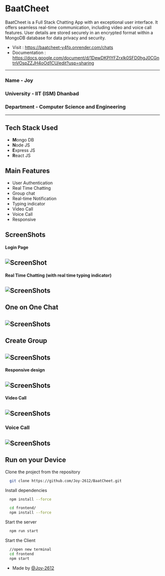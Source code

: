 # BaatCheet

BaatCheet is a Full Stack Chatting App with an exceptional user interface. It offers seamless real-time communication, including video and voice call features. User details are stored securely in an encrypted format within a MongoDB database for data privacy and security.

- Visit : <https://baatcheet-y4fp.onrender.com/chats>
- Documentation : <https://docs.google.com/document/d/1DewDKPIYFZrxlk0SFD0hgJ0CGntnVOspZZJH4oOd1CU/edit?usp=sharing>


---

### Name - Joy

### University - IIT (ISM) Dhanbad

### Department - Computer Science and Engineering

---

## Tech Stack Used

- **M**ongo DB
- **N**ode JS
- **E**xpress JS
- **R**eact JS

## Main Features

- User Authentication
- Real Time Chatting
- Group chat
- Real-time Notification
- Typing indicator
- Video Call
- Voice Call
- Responsive

## ScreenShots

#### Login Page

## ![ScreenShot](./frontend/screenshots/Sign%20in.png)

#### Real Time Chatting (with real time typing indicator)

## ![ScreenShots](./frontend/screenshots/Real%20Time%20Chattting.png)

## One on One Chat

## ![ScreenShots](./frontend/screenshots/Impressive%20Design.png)

## Create Group

## ![ScreenShots](./frontend/screenshots/Create%20Group.png)

#### Responsive design

## ![ScreenShots](./frontend/screenshots/Responsive%20Design.png)

#### Video Call

## ![ScreenShots](./frontend/screenshots/Video%20Call.png)

### Voice Call

## ![ScreenShots](./frontend/screenshots/Voice%20Call.png)

## Run on your Device

Clone the project from the repository

```bash
  git clone https://github.com/Joy-2612/BaatCheet.git
```

Install dependencies

```bash
  npm install --force
```

```bash
  cd frontend/
  npm install --force
```

Start the server

```bash
  npm run start
```

Start the Client

```bash
  //open new terminal
  cd frontend
  npm start
```

- Made by [@Joy-2612](https://github.com/Joy-2612)
